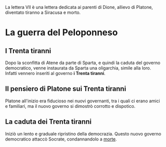 La lettera VII è una lettera dedicata ai parenti di Dione, allievo di Platone, diventato tiranno a Siracusa e morto.
# La guerra del Peloponneso
## I Trenta tiranni
Dopo la sconfitta di Atene da parte di Sparta, e quindi la caduta del governo democratico, venne instaurata da Sparta una oligarchia, simile alla loro. Infatti vennero inseriti al governo **i Trenta tiranni**.
## Il pensiero di Platone sui Trenta tiranni
Platone all'inizio era fiducioso nei nuovi governanti, tra i quali ci erano amici e familiari, ma il nuovo governo si dimostrò corrotto e dispotico.
## La caduta dei Trenta tiranni
Iniziò un lento e graduale ripristino della democrazia. Questo nuovo governo democratico attaccò Socrate, condannandolo a [morte](Socrate.md).